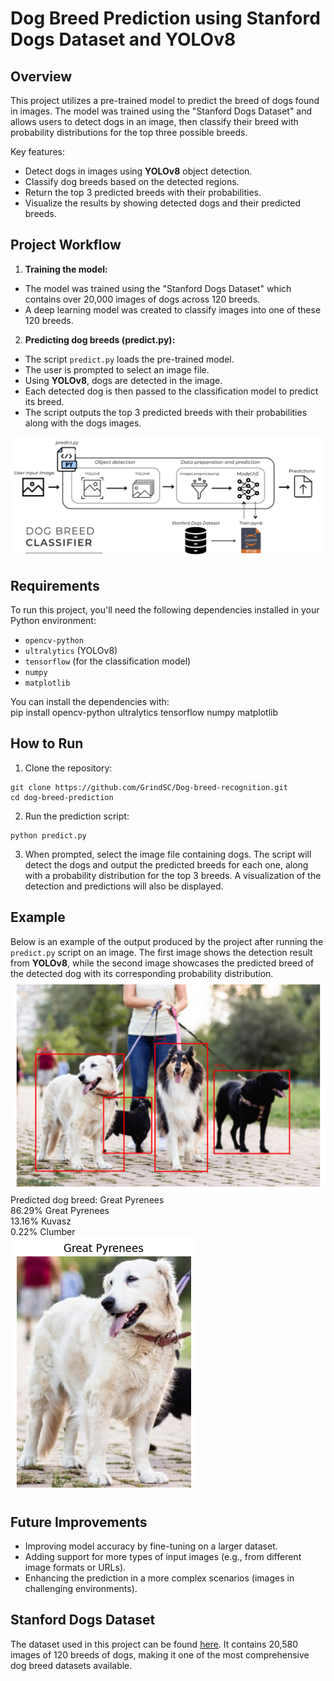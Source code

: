 # Dog Breed Prediction using Stanford Dogs Dataset and YOLOv8

## Overview

This project utilizes a pre-trained model to predict the breed of dogs found in images. The model was trained using the "Stanford Dogs Dataset" and allows users to detect dogs in an image, then classify their breed with probability distributions for the top three possible breeds.

Key features:

- Detect dogs in images using **YOLOv8** object detection.
- Classify dog breeds based on the detected regions.
- Return the top 3 predicted breeds with their probabilities.
- Visualize the results by showing detected dogs and their predicted breeds.

## Project Workflow

1. **Training the model:**

- The model was trained using the "Stanford Dogs Dataset" which contains over 20,000 images of dogs across 120 breeds.
- A deep learning model was created to classify images into one of these 120 breeds.

2. **Predicting dog breeds (predict.py):**

- The script `predict.py` loads the pre-trained model.
- The user is prompted to select an image file.
- Using **YOLOv8**, dogs are detected in the image.
- Each detected dog is then passed to the classification model to predict its breed.
- The script outputs the top 3 predicted breeds with their probabilities along with the dogs images.

![Flow chart](Examples/flow.png)

## Requirements

To run this project, you'll need the following dependencies installed in your Python environment:

- `opencv-python`
- `ultralytics` (YOLOv8)
- `tensorflow` (for the classification model)
- `numpy`
- `matplotlib`

You can install the dependencies with:  
pip install opencv-python ultralytics tensorflow numpy matplotlib

## How to Run

1. Clone the repository:

```
git clone https://github.com/GrindSC/Dog-breed-recognition.git
cd dog-breed-prediction
```

2. Run the prediction script:

```
python predict.py
```

3. When prompted, select the image file containing dogs. The script will detect the dogs and output the predicted breeds for each one, along with a probability distribution for the top 3 breeds. A visualization of the detection and predictions will also be displayed.

## Example

Below is an example of the output produced by the project after running the `predict.py` script on an image. The first image shows the detection result from **YOLOv8**, while the second image showcases the predicted breed of the detected dog with its corresponding probability distribution.  
![Detection Output](Examples\detection.png)
Predicted dog breed: Great Pyrenees  
86.29% Great Pyrenees  
13.16% Kuvasz  
0.22% Clumber  
![Predicted Dog Breed](Examples\pred_example.png)

## Future Improvements

- Improving model accuracy by fine-tuning on a larger dataset.
- Adding support for more types of input images (e.g., from different image formats or URLs).
- Enhancing the prediction in a more complex scenarios (images in challenging environments).

## Stanford Dogs Dataset

The dataset used in this project can be found [here](http://vision.stanford.edu/aditya86/ImageNetDogs/). It contains 20,580 images of 120 breeds of dogs, making it one of the most comprehensive dog breed datasets available.
